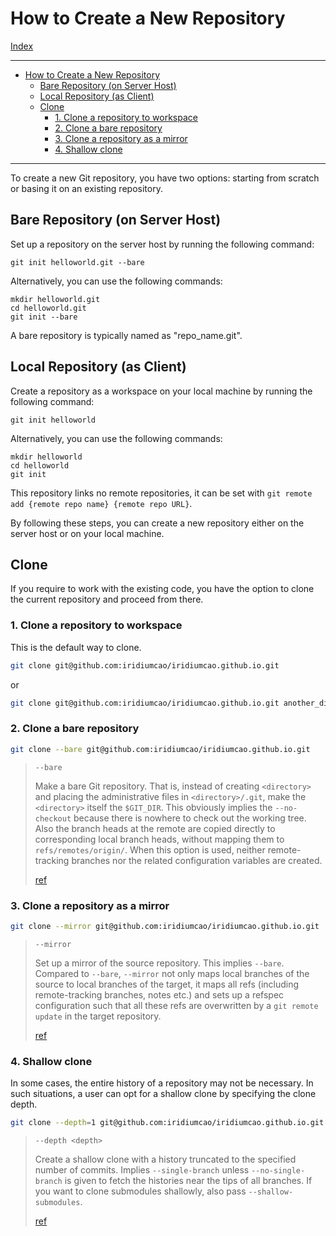 # How to Create a New Repository

[Index](index.md)

---

- [How to Create a New Repository](#how-to-create-a-new-repository)
  - [Bare Repository (on Server Host)](#bare-repository-on-server-host)
  - [Local Repository (as Client)](#local-repository-as-client)
  - [Clone](#clone)
    - [1. Clone a repository to workspace](#1-clone-a-repository-to-workspace)
    - [2. Clone a bare repository](#2-clone-a-bare-repository)
    - [3. Clone a repository as a mirror](#3-clone-a-repository-as-a-mirror)
    - [4. Shallow clone](#4-shallow-clone)

---

To create a new Git repository, you have two options: starting from scratch or basing it on an existing repository.

## Bare Repository (on Server Host)

Set up a repository on the server host by running the following command:

```plaintext
git init helloworld.git --bare
```

Alternatively, you can use the following commands:

```plaintext
mkdir helloworld.git
cd helloworld.git
git init --bare
```

A bare repository is typically named as "repo_name.git".

## Local Repository (as Client)

Create a repository as a workspace on your local machine by running the following command:

```plaintext
git init helloworld
```

Alternatively, you can use the following commands:

```plaintext
mkdir helloworld
cd helloworld
git init
```

This repository links no remote repositories, it can be set with `git remote add {remote repo name} {remote repo URL}`.

By following these steps, you can create a new repository either on the server host or on your local machine.

## Clone

If you require to work with the existing code, you have the option to clone the current repository and proceed from there.

### 1. Clone a repository to workspace

This is the default way to clone.

```bash
git clone git@github.com:iridiumcao/iridiumcao.github.io.git
```

or

```bash
git clone git@github.com:iridiumcao/iridiumcao.github.io.git another_dir
```

### 2. Clone a bare repository

```bash
git clone --bare git@github.com:iridiumcao/iridiumcao.github.io.git
```

> `--bare`
>
> Make a bare Git repository. That is, instead of creating `<directory>` and placing the administrative files in `<directory>/.git`, make the `<directory>` itself the `$GIT_DIR`. This obviously implies the `--no-checkout` because there is nowhere to check out the working tree. Also the branch heads at the remote are copied directly to corresponding local branch heads, without mapping them to `refs/remotes/origin/`. When this option is used, neither remote-tracking branches nor the related configuration variables are created.
>
> [ref](https://www.git-scm.com/docs/git-clone)

### 3. Clone a repository as a mirror

```bash
git clone --mirror git@github.com:iridiumcao/iridiumcao.github.io.git
```

> `--mirror`
>
> Set up a mirror of the source repository. This implies `--bare`. Compared to `--bare`, `--mirror` not only maps local branches of the source to local branches of the target, it maps all refs (including remote-tracking branches, notes etc.) and sets up a refspec configuration such that all these refs are overwritten by a `git remote update` in the target repository.
>
> [ref](https://www.git-scm.com/docs/git-clone)

### 4. Shallow clone

In some cases, the entire history of a repository may not be necessary. In such situations, a user can opt for a shallow clone by specifying the clone depth.

```bash
git clone --depth=1 git@github.com:iridiumcao/iridiumcao.github.io.git
```

> `--depth <depth>`
>
> Create a shallow clone with a history truncated to the specified number of commits. Implies `--single-branch` unless `--no-single-branch` is given to fetch the histories near the tips of all branches. If you want to clone submodules shallowly, also pass `--shallow-submodules`.
>
> [ref](https://www.git-scm.com/docs/git-clone)